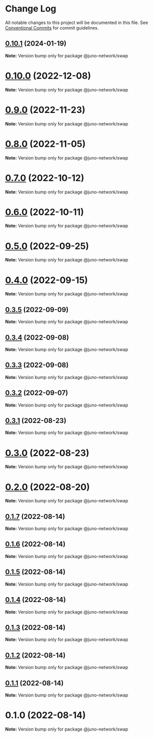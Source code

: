 # Change Log

All notable changes to this project will be documented in this file.
See [Conventional Commits](https://conventionalcommits.org) for commit guidelines.

## [0.10.1](https://github.com/CosmosContracts/typescript/compare/@juno-network/swap@0.10.0...@juno-network/swap@0.10.1) (2024-01-19)

**Note:** Version bump only for package @juno-network/swap





# [0.10.0](https://github.com/CosmosContracts/typescript/compare/@juno-network/swap@0.9.0...@juno-network/swap@0.10.0) (2022-12-08)

**Note:** Version bump only for package @juno-network/swap





# [0.9.0](https://github.com/CosmosContracts/typescript/compare/@juno-network/swap@0.8.0...@juno-network/swap@0.9.0) (2022-11-23)

**Note:** Version bump only for package @juno-network/swap





# [0.8.0](https://github.com/CosmosContracts/typescript/compare/@juno-network/swap@0.7.0...@juno-network/swap@0.8.0) (2022-11-05)

**Note:** Version bump only for package @juno-network/swap





# [0.7.0](https://github.com/CosmosContracts/typescript/compare/@juno-network/swap@0.6.0...@juno-network/swap@0.7.0) (2022-10-12)

**Note:** Version bump only for package @juno-network/swap





# [0.6.0](https://github.com/CosmosContracts/typescript/compare/@juno-network/swap@0.5.0...@juno-network/swap@0.6.0) (2022-10-11)

**Note:** Version bump only for package @juno-network/swap





# [0.5.0](https://github.com/CosmosContracts/typescript/compare/@juno-network/swap@0.4.0...@juno-network/swap@0.5.0) (2022-09-25)

**Note:** Version bump only for package @juno-network/swap





# [0.4.0](https://github.com/CosmosContracts/typescript/compare/@juno-network/swap@0.3.5...@juno-network/swap@0.4.0) (2022-09-15)

**Note:** Version bump only for package @juno-network/swap





## [0.3.5](https://github.com/CosmosContracts/typescript/compare/@juno-network/swap@0.3.4...@juno-network/swap@0.3.5) (2022-09-09)

**Note:** Version bump only for package @juno-network/swap





## [0.3.4](https://github.com/CosmosContracts/typescript/compare/@juno-network/swap@0.3.3...@juno-network/swap@0.3.4) (2022-09-08)

**Note:** Version bump only for package @juno-network/swap





## [0.3.3](https://github.com/CosmosContracts/typescript/compare/@juno-network/swap@0.3.2...@juno-network/swap@0.3.3) (2022-09-08)

**Note:** Version bump only for package @juno-network/swap





## [0.3.2](https://github.com/CosmosContracts/typescript/compare/@juno-network/swap@0.3.1...@juno-network/swap@0.3.2) (2022-09-07)

**Note:** Version bump only for package @juno-network/swap





## [0.3.1](https://github.com/CosmosContracts/typescript/compare/@juno-network/swap@0.3.0...@juno-network/swap@0.3.1) (2022-08-23)

**Note:** Version bump only for package @juno-network/swap





# [0.3.0](https://github.com/CosmosContracts/typescript/compare/@juno-network/swap@0.2.0...@juno-network/swap@0.3.0) (2022-08-23)

**Note:** Version bump only for package @juno-network/swap





# [0.2.0](https://github.com/CosmosContracts/typescript/compare/@juno-network/swap@0.1.7...@juno-network/swap@0.2.0) (2022-08-20)

**Note:** Version bump only for package @juno-network/swap





## [0.1.7](https://github.com/CosmosContracts/typescript/compare/@juno-network/swap@0.1.6...@juno-network/swap@0.1.7) (2022-08-14)

**Note:** Version bump only for package @juno-network/swap





## [0.1.6](https://github.com/CosmosContracts/typescript/compare/@juno-network/swap@0.1.5...@juno-network/swap@0.1.6) (2022-08-14)

**Note:** Version bump only for package @juno-network/swap





## [0.1.5](https://github.com/CosmosContracts/typescript/compare/@juno-network/swap@0.1.4...@juno-network/swap@0.1.5) (2022-08-14)

**Note:** Version bump only for package @juno-network/swap





## [0.1.4](https://github.com/CosmosContracts/typescript/compare/@juno-network/swap@0.1.3...@juno-network/swap@0.1.4) (2022-08-14)

**Note:** Version bump only for package @juno-network/swap





## [0.1.3](https://github.com/CosmosContracts/typescript/compare/@juno-network/swap@0.1.2...@juno-network/swap@0.1.3) (2022-08-14)

**Note:** Version bump only for package @juno-network/swap





## [0.1.2](https://github.com/CosmosContracts/typescript/compare/@juno-network/swap@0.1.1...@juno-network/swap@0.1.2) (2022-08-14)

**Note:** Version bump only for package @juno-network/swap





## [0.1.1](https://github.com/CosmosContracts/typescript/compare/@juno-network/swap@0.1.0...@juno-network/swap@0.1.1) (2022-08-14)

**Note:** Version bump only for package @juno-network/swap





# 0.1.0 (2022-08-14)

**Note:** Version bump only for package @juno-network/swap
